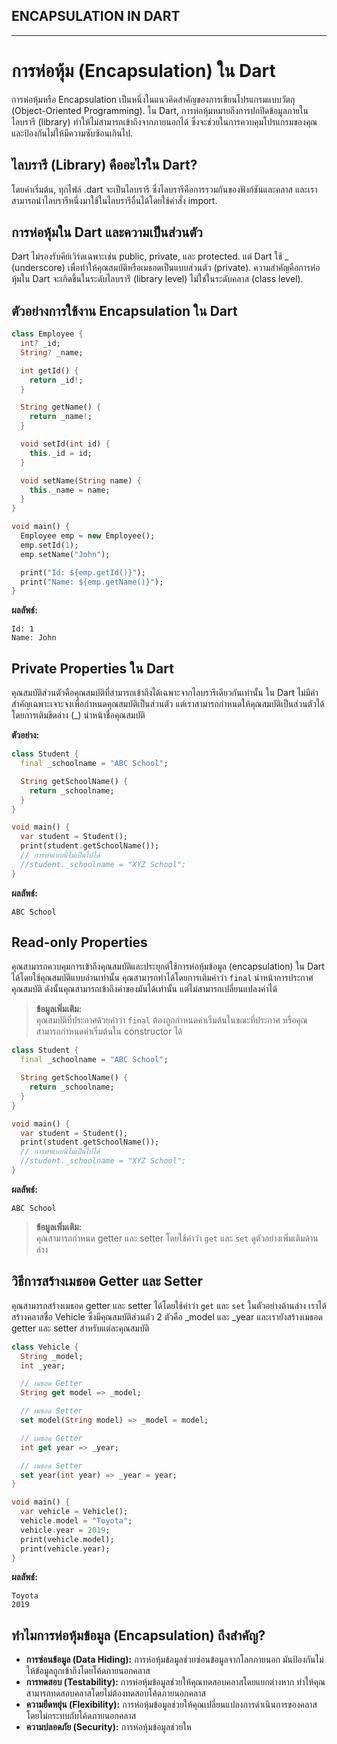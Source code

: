 ## ENCAPSULATION IN DART
---

# การห่อหุ้ม (Encapsulation) ใน Dart

การห่อหุ้มหรือ Encapsulation เป็นหนึ่งในแนวคิดสำคัญของการเขียนโปรแกรมแบบวัตถุ (Object-Oriented Programming). ใน Dart, การห่อหุ้มหมายถึงการปกปิดข้อมูลภายในไลบรารี (library) ทำให้ไม่สามารถเข้าถึงจากภายนอกได้ ซึ่งจะช่วยในการควบคุมโปรแกรมของคุณและป้องกันไม่ให้มีความซับซ้อนเกินไป.


## ไลบรารี (Library) คืออะไรใน Dart?

โดยค่าเริ่มต้น, ทุกไฟล์ .dart จะเป็นไลบรารี ซึ่งไลบรารีคือการรวมกันของฟังก์ชันและคลาส และเราสามารถนำไลบรารีหนึ่งมาใช้ในไลบรารีอื่นได้โดยใช้คำสั่ง import.


## การห่อหุ้มใน Dart และความเป็นส่วนตัว

Dart ไม่รองรับคีย์เวิร์ดเฉพาะเช่น public, private, และ protected. แต่ Dart ใช้ _ (underscore) เพื่อทำให้คุณสมบัติหรือเมธอดเป็นแบบส่วนตัว (private). ความสำคัญคือการห่อหุ้มใน Dart จะเกิดขึ้นในระดับไลบรารี (library level) ไม่ใช่ในระดับคลาส (class level).



## ตัวอย่างการใช้งาน Encapsulation ใน Dart

```dart
class Employee {
  int? _id;
  String? _name;

  int getId() {
    return _id!;
  }

  String getName() {
    return _name!;
  }

  void setId(int id) {
    this._id = id;
  }

  void setName(String name) {
    this._name = name;
  }
}

void main() {
  Employee emp = new Employee();
  emp.setId(1);
  emp.setName("John");

  print("Id: ${emp.getId()}");
  print("Name: ${emp.getName()}");
}
```

**ผลลัพธ์:**
```
Id: 1
Name: John
```


## Private Properties ใน Dart

คุณสมบัติส่วนตัวคือคุณสมบัติที่สามารถเข้าถึงได้เฉพาะจากไลบรารีเดียวกันเท่านั้น ใน Dart ไม่มีคำสำคัญเฉพาะเจาะจงเพื่อกำหนดคุณสมบัติเป็นส่วนตัว แต่เราสามารถกำหนดให้คุณสมบัติเป็นส่วนตัวได้โดยการเติมขีดล่าง (_) นำหน้าชื่อคุณสมบัติ

**ตัวอย่าง:**

```dart
class Student {
  final _schoolname = "ABC School";

  String getSchoolName() {
    return _schoolname;
  }
}

void main() {
  var student = Student();
  print(student.getSchoolName());
  // การทำแบบนี้ไม่เป็นไปได้
  //student._schoolname = "XYZ School";
}
```

**ผลลัพธ์:**
```
ABC School
```



## Read-only Properties

คุณสามารถควบคุมการเข้าถึงคุณสมบัติและประยุกต์ใช้การห่อหุ้มข้อมูล (encapsulation) ใน Dart ได้โดยใช้คุณสมบัติแบบอ่านเท่านั้น คุณสามารถทำได้โดยการเติมคำว่า `final` นำหน้าการประกาศคุณสมบัติ ดังนั้นคุณสามารถเข้าถึงค่าของมันได้เท่านั้น แต่ไม่สามารถเปลี่ยนแปลงค่าได้

> **ข้อมูลเพิ่มเติม:**  
> คุณสมบัติที่ประกาศด้วยคำว่า `final` ต้องถูกกำหนดค่าเริ่มต้นในขณะที่ประกาศ หรือคุณสามารถกำหนดค่าเริ่มต้นใน constructor ได้

```dart
class Student {
  final _schoolname = "ABC School";

  String getSchoolName() {
    return _schoolname;
  }
}

void main() {
  var student = Student();
  print(student.getSchoolName());
  // การทำแบบนี้ไม่เป็นไปได้
  //student._schoolname = "XYZ School";
}
```

**ผลลัพธ์:**  
```
ABC School
```
> **ข้อมูลเพิ่มเติม:**  
> คุณสามารถกำหนด getter และ setter โดยใช้คำว่า `get` และ `set` ดูตัวอย่างเพิ่มเติมด้านล่าง



## วิธีการสร้างเมธอด Getter และ Setter

คุณสามารถสร้างเมธอด getter และ setter ได้โดยใช้คำว่า `get` และ `set` ในตัวอย่างด้านล่าง เราได้สร้างคลาสชื่อ Vehicle ซึ่งมีคุณสมบัติส่วนตัว 2 ตัวคือ _model และ _year และเรายังสร้างเมธอด getter และ setter สำหรับแต่ละคุณสมบัติ

```dart
class Vehicle {
  String _model;
  int _year;

  // เมธอด Getter
  String get model => _model;

  // เมธอด Setter
  set model(String model) => _model = model;

  // เมธอด Getter
  int get year => _year;

  // เมธอด Setter
  set year(int year) => _year = year;
}

void main() {
  var vehicle = Vehicle();
  vehicle.model = "Toyota";
  vehicle.year = 2019;
  print(vehicle.model);
  print(vehicle.year);
}
```

**ผลลัพธ์:**
```
Toyota
2019
```

## ทำไมการห่อหุ้มข้อมูล (Encapsulation) ถึงสำคัญ?

- **การซ่อนข้อมูล (Data Hiding):** การห่อหุ้มข้อมูลช่วยซ่อนข้อมูลจากโลกภายนอก มันป้องกันไม่ให้ข้อมูลถูกเข้าถึงโดยโค้ดภายนอกคลาส
- **การทดสอบ (Testability):** การห่อหุ้มข้อมูลช่วยให้คุณทดสอบคลาสโดยแยกต่างหาก ทำให้คุณสามารถทดสอบคลาสโดยไม่ต้องทดสอบโค้ดภายนอกคลาส
- **ความยืดหยุ่น (Flexibility):** การห่อหุ้มข้อมูลช่วยให้คุณเปลี่ยนแปลงการดำเนินการของคลาสโดยไม่กระทบกับโค้ดภายนอกคลาส
- **ความปลอดภัย (Security):** การห่อหุ้มข้อมูลช่วยให



